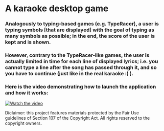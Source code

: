 # A karaoke desktop game

### Analogously to typing-based games (e.g. TypeRacer), a user is typing symbols [that are displayed] with the goal of typing as many symbols as possible; in the end, the score of the user is kept and is shown.
### However, contrary to the TypeRacer-like games, the user is actually limited in time for each line of displayed lyrics; i.e. you cannot type a line after the song has passed through it, and so you have to continue (just like in the real karaoke :) ).
### Here is the video demonstrating how to launch the application and how it works:

[![Watch the video](https://img.youtube.com/vi/ymHHTxCDo7c/maxresdefault.jpg)](https://youtu.be/ymHHTxCDo7c)

Diclaimer: this project features materials protected by the Fair Use guidelines of Section 107 of the Copyright Act. All rights reserved to the copyright owners.

